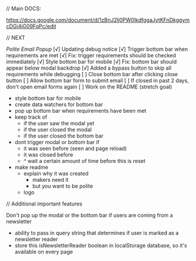 // Main DOCS:

https://docs.google.com/document/d/1zBnJ2lj0PW0lkdfggaJytKFnDkggymcDGi4iG09FqPc/edit


// NEXT

*Polite Email Popup*
[√] Updating debug notice
[√] Trigger bottom bar when requirements are met
[√] Fix: trigger requirements should be checked immediately
[√] Style bottom bar for mobile
[√] Fix: bottom bar should appear below modal backdrop
[√] Added a bypass button to skip all requirements while debugging
[ ] Close bottom bar after clicking close button
[ ] Allow bottom bar form to submit email
[ ] If closed in past 2 days, don't open email forms again
[ ] Work on the README (stretch goal)

- style bottom bar for mobile
- create data watchers for bottom bar
- pop up bottom bar when requirements have been met
- keep track of
  - if the user saw the modal yet
  - if the user closed the modal
  - if the user closed the bottom bar
- dont trigger modal or bottom bar if
  - it was seen before (seen and page reload)
  - it was closed before
  - ^ wait a certain amount of time before this is reset
- make readme 
  - explain why it was created
    - makers need it
    - but you want to be polite
  - logo

// Additional important features

Don't pop up the modal or the bottom bar if users are coming from a newsletter
  - ability to pass in query string that determines if user is marked as a newsletter reader
  - store this isNewsletterReader boolean in localStorage database, so it's available on every page

